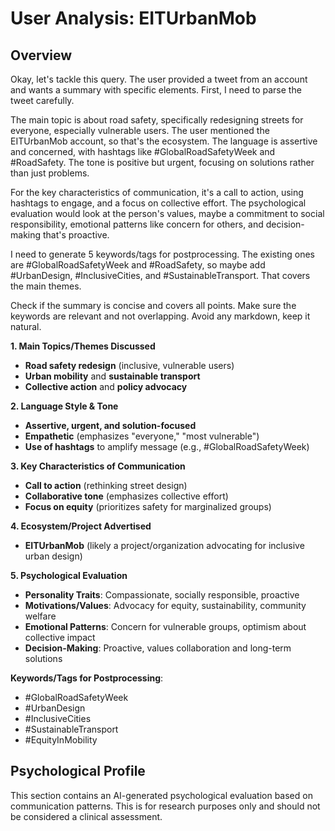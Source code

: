 # User Analysis: EITUrbanMob

## Overview

<think>
Okay, let's tackle this query. The user provided a tweet from an account and wants a summary with specific elements. First, I need to parse the tweet carefully.

The main topic is about road safety, specifically redesigning streets for everyone, especially vulnerable users. The user mentioned the EITUrbanMob account, so that's the ecosystem. The language is assertive and concerned, with hashtags like #GlobalRoadSafetyWeek and #RoadSafety. The tone is positive but urgent, focusing on solutions rather than just problems.

For the key characteristics of communication, it's a call to action, using hashtags to engage, and a focus on collective effort. The psychological evaluation would look at the person's values, maybe a commitment to social responsibility, emotional patterns like concern for others, and decision-making that's proactive.

I need to generate 5 keywords/tags for postprocessing. The existing ones are #GlobalRoadSafetyWeek and #RoadSafety, so maybe add #UrbanDesign, #InclusiveCities, and #SustainableTransport. That covers the main themes.

Check if the summary is concise and covers all points. Make sure the keywords are relevant and not overlapping. Avoid any markdown, keep it natural.
</think>

**1. Main Topics/Themes Discussed**  
- **Road safety redesign** (inclusive, vulnerable users)  
- **Urban mobility** and **sustainable transport**  
- **Collective action** and **policy advocacy**  

**2. Language Style & Tone**  
- **Assertive, urgent, and solution-focused**  
- **Empathetic** (emphasizes "everyone," "most vulnerable")  
- **Use of hashtags** to amplify message (e.g., #GlobalRoadSafetyWeek)  

**3. Key Characteristics of Communication**  
- **Call to action** (rethinking street design)  
- **Collaborative tone** (emphasizes collective effort)  
- **Focus on equity** (prioritizes safety for marginalized groups)  

**4. Ecosystem/Project Advertised**  
- **EITUrbanMob** (likely a project/organization advocating for inclusive urban design)  

**5. Psychological Evaluation**  
- **Personality Traits**: Compassionate, socially responsible, proactive  
- **Motivations/Values**: Advocacy for equity, sustainability, community welfare  
- **Emotional Patterns**: Concern for vulnerable groups, optimism about collective impact  
- **Decision-Making**: Proactive, values collaboration and long-term solutions  

**Keywords/Tags for Postprocessing**:  
- #GlobalRoadSafetyWeek  
- #UrbanDesign  
- #InclusiveCities  
- #SustainableTransport  
- #EquityInMobility

## Psychological Profile

This section contains an AI-generated psychological evaluation based on communication patterns. This is for research purposes only and should not be considered a clinical assessment.